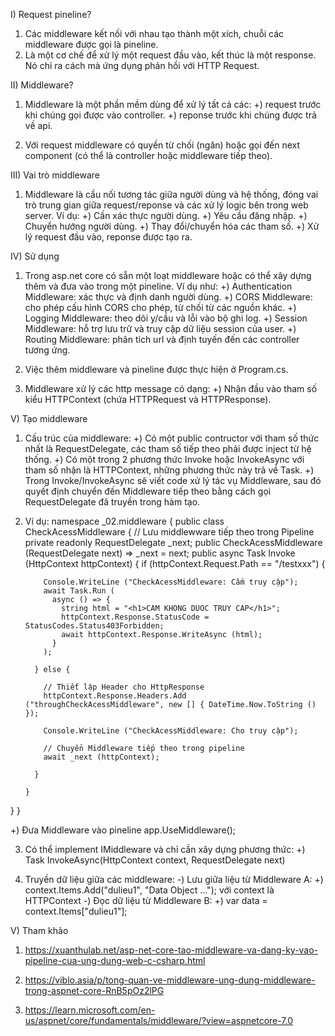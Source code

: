 I) Request pineline?

1. Các middleware kết nối với nhau tạo thành một xích, chuỗi các middleware được gọi là pineline.
2. Là một cơ chế để xử lý một request đầu vào, kết thúc là một response. Nó chỉ ra cách mà ứng dụng phản hồi với HTTP Request.

II) Middleware?

1. Middleware là một phần mềm dùng để xử lý tất cả các:
   +) request trước khi chúng gọi được vào controller.
   +) reponse trước khi chúng được trả về api.

2. Với request middleware có quyền từ chối (ngăn) hoặc gọi đến next component (có thể là controller hoặc middleware tiếp theo).

III) Vai trò middleware

1. Middleware là cầu nối tương tác giữa người dùng và hệ thống, đóng vai trò trung gian giữa request/reponse và các xử lý logic bên trong web server. Ví dụ:
   +) Cần xác thực người dùng.
   +) Yêu cầu đăng nhập.
   +) Chuyển hướng người dùng.
   +) Thay đổi/chuyển hóa các tham số.
   +) Xử lý request đầu vào, reponse được tạo ra.

IV) Sử dụng

1. Trong asp.net core có sẵn một loạt middleware hoặc có thể xây dựng thêm và đưa vào trong một pineline. Ví dụ như:
   +) Authentication Middleware: xác thực và định danh người dùng.
   +) CORS Middleware: cho phép cấu hình CORS cho phép, từ chối từ các nguồn khác.
   +) Logging Middleware: theo dõi y/cầu và lỗi vào bộ ghi log.
   +) Session Middleware: hỗ trợ lưu trữ và truy cập dữ liệu session của user.
   +) Routing Middleware: phân tích url và định tuyến đến các controller tương ứng.

2. Việc thêm middleware và pineline được thực hiện ở Program.cs.

3. Middleware xử lý các http message có dạng:
   +) Nhận đầu vào tham số kiểu HTTPContext (chứa HTTPRequest và HTTPResponse).

V) Tạo middleware

1.  Cấu trúc của middleware:
    +) Có một public contructor với tham số thức nhất là RequestDelegate, các tham số tiếp theo phải được inject từ hệ thống.
    +) Có một trong 2 phương thức Invoke hoặc InvokeAsync với tham số nhận là HTTPContext, những phương thức này trả về Task.
    +) Trong Invoke/InvokeAsync sẽ viết code xử lý tác vụ Middleware, sau đó quyết định chuyển đến Middleware tiếp theo bằng cách gọi RequestDelegate đã truyền trong hàm tạo.

2.  Ví dụ:
    namespace \_02.middleware {
    public class CheckAcessMiddleware {
    // Lưu middlewware tiếp theo trong Pipeline
    private readonly RequestDelegate \_next;
    public CheckAcessMiddleware (RequestDelegate next) => \_next = next;
    public async Task Invoke (HttpContext httpContext) {
    if (httpContext.Request.Path == "/testxxx") {

            Console.WriteLine ("CheckAcessMiddleware: Cấm truy cập");
            await Task.Run (
              async () => {
                string html = "<h1>CAM KHONG DUOC TRUY CAP</h1>";
                httpContext.Response.StatusCode = StatusCodes.Status403Forbidden;
                await httpContext.Response.WriteAsync (html);
              }
            );

          } else {

            // Thiết lập Header cho HttpResponse
            httpContext.Response.Headers.Add ("throughCheckAcessMiddleware", new [] { DateTime.Now.ToString () });

            Console.WriteLine ("CheckAcessMiddleware: Cho truy cập");

            // Chuyển Middleware tiếp theo trong pipeline
            await _next (httpContext);

          }

        }

}
}

+) Đưa Middleware vào pineline
app.UseMiddleware<CheckAcessMiddleware>();

3. Có thể implement IMiddleware và chỉ cần xây dựng phương thức:
   +) Task InvokeAsync(HttpContext context, RequestDelegate next)

4. Truyền dữ liệu giữa các middleware:
   -) Lưu giữa liệu từ Middleware A:
   +) context.Items.Add("dulieu1", "Data Object ..."); với context là HTTPContext
   -) Đọc dữ liệu từ Middleware B:
   +) var data = context.Items["dulieu1"];

V) Tham khảo

1. https://xuanthulab.net/asp-net-core-tao-middleware-va-dang-ky-vao-pipeline-cua-ung-dung-web-c-csharp.html

2. https://viblo.asia/p/tong-quan-ve-middleware-ung-dung-middleware-trong-aspnet-core-RnB5pOz2lPG

3. https://learn.microsoft.com/en-us/aspnet/core/fundamentals/middleware/?view=aspnetcore-7.0
